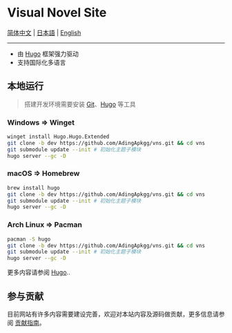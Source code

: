 # Visual Novel Site

[简体中文](README.zh.md) | [日本語](README.ja.md) | [English](README.md)

***

- 由 [Hugo](https://gohugo.io/) 框架强力驱动
- 支持国际化多语言

## 本地运行

> 搭建开发环境需要安装 [Git](https://git-scm.com/)、[Hugo](https://gohugo.io/) 等工具

### Windows => Winget

```sh
winget install Hugo.Hugo.Extended
git clone -b dev https://github.com/AdingApkgg/vns.git && cd vns
git submodule update --init # 初始化主题子模块
hugo server --gc -D
```

### macOS => Homebrew

```sh
brew install hugo
git clone -b dev https://github.com/AdingApkgg/vns.git && cd vns
git submodule update --init # 初始化主题子模块
hugo server --gc -D
```

### Arch Linux => Pacman

```sh
pacman -S hugo
git clone -b dev https://github.com/AdingApkgg/vns.git && cd vns
git submodule update --init # 初始化主题子模块
hugo server --gc -D
```

更多内容请参阅 [Hugo](https://gohugo.io/)..

## 参与贡献

目前网站有许多内容需要建设完善，欢迎对本站内容及源码做贡献，更多信息请参阅 [贡献指南](/content/zh/docs/postscript/contribute.md)。
